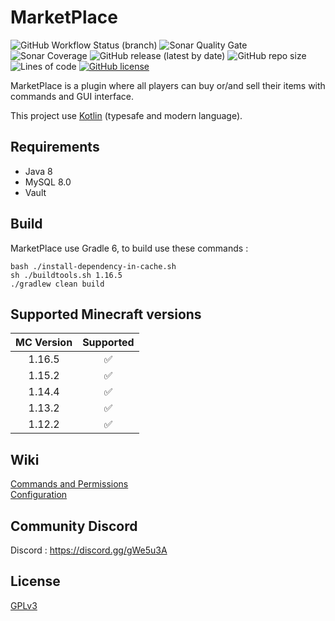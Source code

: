 # MarketPlace
![GitHub Workflow Status (branch)](https://img.shields.io/github/workflow/status/fhebuterne/MarketPlace/MarketPlace%20CI%20-%20Java%208%20with%20Kotlin/master?style=flat-square)
![Sonar Quality Gate](https://img.shields.io/sonar/quality_gate/fhebuterne_MarketPlace?server=https%3A%2F%2Fsonarcloud.io&style=flat-square)
![Sonar Coverage](https://img.shields.io/sonar/coverage/fhebuterne_MarketPlace?server=https%3A%2F%2Fsonarcloud.io&style=flat-square)
![GitHub release (latest by date)](https://img.shields.io/github/v/release/fhebuterne/MarketPlace?style=flat-square)
![GitHub repo size](https://img.shields.io/github/repo-size/fhebuterne/MarketPlace?style=flat-square)
![Lines of code](https://img.shields.io/tokei/lines/github/fhebuterne/MarketPlace?style=flat-square)
[![GitHub license](https://img.shields.io/github/license/fhebuterne/MarketPlace?style=flat-square)](https://github.com/fhebuterne/MarketPlace/blob/master/LICENSE)

MarketPlace is a plugin where all players can buy or/and sell their items with commands and GUI interface.

This project use [Kotlin](https://kotlinlang.org/) (typesafe and modern language).

## Requirements

- Java 8
- MySQL 8.0
- Vault

## Build

MarketPlace use Gradle 6, to build use these commands :

```
bash ./install-dependency-in-cache.sh
sh ./buildtools.sh 1.16.5
./gradlew clean build
```

## Supported Minecraft versions

| MC Version     | Supported    |
|:----------------:|:--------------:|
| 1.16.5         |✅            |
| 1.15.2         |✅            |
| 1.14.4         |✅            |
| 1.13.2         |✅            |
| 1.12.2         |✅            |

## Wiki

[Commands and Permissions](https://github.com/fhebuterne/MarketPlace/wiki/Commands-and-Permissions)  
[Configuration](https://github.com/fhebuterne/MarketPlace/wiki/Configuration)

## Community Discord

Discord : https://discord.gg/gWe5u3A

## License

[GPLv3](LICENSE)
